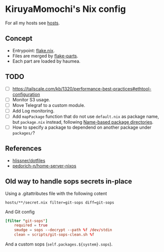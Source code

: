 # KiruyaMomochi's Nix config

For all my hosts see [hosts](hosts/README.md).

## Concept

* Entrypoint: [flake.nix](./flake.nix).
* Files are merged by [flake-parts](./src/flake-parts/default.nix).
* Each part are loaded by haumea. 

## TODO

- [ ] https://tailscale.com/kb/1320/performance-best-practices#ethtool-configuration
- [ ] Monitor S3 usage.
- [ ] Move Telegraf to a custom module.
- [ ] Add Log monitoring.
- [ ] Add `mapPackage` function that do not use `default.nix` as package name, but `package.nix` instead, following [Name-based package directories](https://github.com/NixOS/nixpkgs/blob/master/pkgs/by-name/README.md#name-based-package-directories).
- [ ] How to specify a package to dependend on another package under `packages/`?

## References

- [hlissner/dotfiles](https://github.com/hlissner/dotfiles)
- [pedorich-n/home-server-nixos](https://github.com/pedorich-n/home-server-nixos)

## Old way to handle sops secrets in-place

Using a .gitattributes file with the following cotent

```
hosts/**/secret.nix filter=git-sops diff=git-sops
```

And Git config

```toml
[filter "git-sops"]
    required = true
    smudge = sops --decrypt --path %f /dev/stdin
    clean = scripts/git-sops-clean.sh %f
```

And a custom sops (`self.packages.${system}.sops`).
